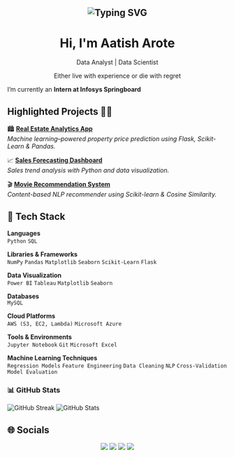 <h2 align="center"><img src="https://readme-typing-svg.demolab.com?font=Fira+Code&pause=1000&random=false&width=435&lines=Curiosity%2C+Discipline%2C+Consistency" alt="Typing SVG" >

</h2>

<h1 align="center"> Hi, I'm Aatish Arote </br> 
</h1>
<p align="center">Data Analyst | Data Scientist </p>
<p align="center">Either live with experience or die with regret</p>

 
I’m currently an **Intern at Infosys Springboard**  
 
## Highlighted Projects 👨‍💻 

🏙 **[Real Estate Analytics App](https://github.com/aatisharote07/REAL_ESTATE_ANALYTICS_APP)**  
*Machine learning–powered property price prediction using Flask, Scikit-Learn & Pandas.*

📈 **[Sales Forecasting Dashboard](https://github.com/aatisharote07/SALES_DATA_FORECASTING)**  
*Sales trend analysis with Python and data visualization.*

🎬 **[Movie Recommendation System](https://github.com/aatisharote07/MOVIE_RECOMMENDATION_SYSTEM)**  
*Content-based NLP recommender using Scikit-learn & Cosine Similarity.*

 


## 🧰 Tech Stack  

**Languages**  
`Python` `SQL`

**Libraries & Frameworks**  
`NumPy` `Pandas` `Matplotlib` `Seaborn` `Scikit-Learn` `Flask`

**Data Visualization**  
`Power BI` `Tableau` `Matplotlib` `Seaborn`

**Databases**  
`MySQL`

**Cloud Platforms**  
`AWS (S3, EC2, Lambda)` `Microsoft Azure`

**Tools & Environments**  
`Jupyter Notebook` `Git` `Microsoft Excel`

**Machine Learning Techniques**  
`Regression Models` `Feature Engineering` `Data Cleaning` `NLP` `Cross-Validation` `Model Evaluation`

### 📊 GitHub Stats

![GitHub Streak](https://github-readme-streak-stats.herokuapp.com?user=aatisharote07&theme=radical&hide_border=true)
![GitHub Stats](https://github-readme-stats.vercel.app/api?username=aatisharote07&show_icons=true&theme=radical&hide_border=true)


## 🌐 Socials

<p align="center">
  <a href="https://www.linkedin.com/in/aatisharote/"><img src="https://img.shields.io/badge/LinkedIn-000?logo=linkedin&logoColor=0A66C2&style=for-the-badge"/></a>
  <a href="https://www.codechef.com/users/aatish07"><img src="https://img.shields.io/badge/CodeChef-000?logo=codechef&logoColor=EF3A2D&style=for-the-badge"/></a>
  <a href="https://leetcode.com/u/Aatish09/"><img src="https://img.shields.io/badge/LeetCode-000?logo=leetcode&logoColor=FFA116&style=for-the-badge"/></a>
  <a href="https://www.kaggle.com/aatisharote"><img src="https://img.shields.io/badge/Kaggle-000?logo=kaggle&logoColor=20BEFF&style=for-the-badge"/></a>
</p>


